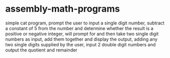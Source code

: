 # assembly-math-programs

simple cat program, 
prompt the user to input a single digit number, 
subtract a constant of 5 from the number and determine whether the result is a positive or negative integer, 
will prompt for and then take two single digit numbers as input, add them together and display the output, 
adding any two single digits supplied by the user, input 2 double digit numbers and output the quotient and remainder 
